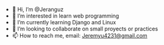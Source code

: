 - 👋 Hi, I’m @Jeranguz
- 👀 I’m interested in learn web programming
- 🌱 I’m currently learning Django and Linux
- 💞️ I’m looking to collaborate on small proyects or practices
- 📫 How to reach me, email: Jeremyu4231@gmail.com

<!---
Jeranguz/Jeranguz is a ✨ special ✨ repository because its `README.md` (this file) appears on your GitHub profile.
You can click the Preview link to take a look at your changes.
--->
